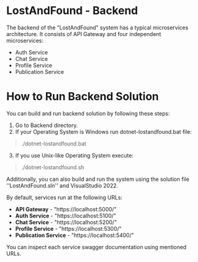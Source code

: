 # LostAndFound - Backend
The backend of the "LostAndFound" system has a typical microservices architecture. It consists of API Gateway and four independent microservices: 
* Auth Service
* Chat Service
* Profile Service
* Publication Service

# How to Run Backend Solution

You can build and run backend solution by following these steps:
1. Go to Backend directory.
2. If your Operating System is Windows run dotnet-lostandfound.bat file:
> ./dotnet-lostandfound.bat
3. If you use Unix-like Operating System execute:
> ./dotnet-lostandfound.sh

Additionally, you can also build and run the system using the solution file ''LostAndFound.sln'' and VisualStudio 2022.

By default, services run at the following URLs:
* **API Gateway** - "https://localhost:5000/"
* **Auth Service** - "https://localhost:5100/"
* **Chat Service** - "https://localhost:5200/"
* **Profile Service** - "https://localhost:5300/"
* **Publication Service** - "https://localhost:5400/"

You can inspect each service swagger documentation using mentioned URLs.
